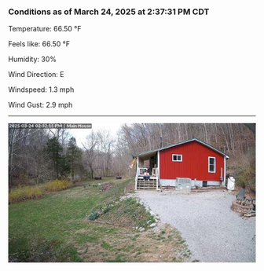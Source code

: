 ### Conditions as of March 24, 2025 at 2:37:31 PM CDT 

Temperature: 66.50 &deg;F

Feels like: 66.50 &deg;F

Humidity: 30%

Wind Direction: E

Windspeed: 1.3 mph

Wind Gust: 2.9 mph

---

<img src="./images/latest.jpeg"/>

